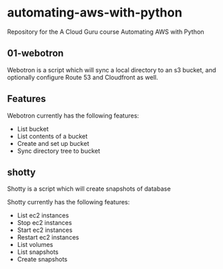 # automating-aws-with-python
Repository for the A Cloud Guru course Automating AWS with Python

## 01-webotron

Webotron is a script which will sync a local directory to an s3 bucket, and optionally configure Route 53 and Cloudfront as well.

## Features

Webotron currently has the following features:

- List bucket
- List contents of a bucket
- Create and set up bucket
- Sync directory tree to bucket

## shotty

Shotty is a script which will create snapshots of database

Shotty currently has the following features:

- List ec2 instances
- Stop ec2 instances
- Start ec2 instances
- Restart ec2 instances
- List volumes
- List snapshots
- Create snapshots
